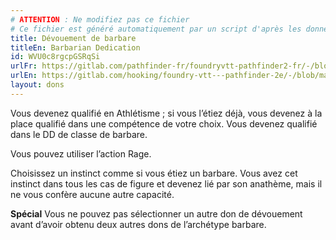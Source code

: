 ```yaml
---
# ATTENTION : Ne modifiez pas ce fichier
# Ce fichier est généré automatiquement par un script d'après les données du module Foundry VTT officiel et de sa traduction
title: Dévouement de barbare
titleEn: Barbarian Dedication
id: WVU0c8rgcpGSRqSi
urlFr: https://gitlab.com/pathfinder-fr/foundryvtt-pathfinder2-fr/-/blob/master/data/feats/WVU0c8rgcpGSRqSi.htm
urlEn: https://gitlab.com/hooking/foundry-vtt---pathfinder-2e/-/blob/master/packs/data/feats.db/barbarian-dedication.json
layout: dons
---
```

Vous devenez qualifié en Athlétisme ; si vous l’étiez déjà, vous devenez à la place qualifié dans une compétence de votre choix. Vous devenez qualifié dans le DD de classe de barbare.

Vous pouvez utiliser l’action Rage.

Choisissez un instinct comme si vous étiez un barbare. Vous avez cet instinct dans tous les cas de figure et devenez lié par son anathème, mais il ne vous confère aucune autre capacité.

**Spécial** Vous ne pouvez pas sélectionner un autre don de dévouement avant d’avoir obtenu deux autres dons de l’archétype barbare.
